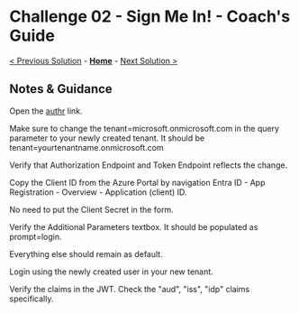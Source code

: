 # Challenge 02 - Sign Me In! - Coach's Guide 

[< Previous Solution](./Solution-01.md) - **[Home](./README.md)** - [Next Solution >](./Solution-03.md)

## Notes & Guidance

Open the [authr](https://authr.biz/?requesttype=OpenIdConnect&scope=openid+profile&responsetype=id_token&responsemode=form_post&additionalparameters=prompt%3dlogin&importtype=AzureAD&tenant=microsoft.onmicrosoft.com&clientid=your-client-id) link.

Make sure to change the tenant=microsoft.onmicrosoft.com in the query parameter to your newly created tenant. It should be tenant=yourtenantname.onmicrosoft.com

Verify that Authorization Endpoint and Token Endpoint reflects the change.

Copy the Client ID from the Azure Portal by navigation Entra ID - App Registration - Overview - Application (client) ID.

No need to put the Client Secret in the form.

Verify the Additional Parameters textbox. It should be populated as prompt=login.

Everything else should remain as default.

Login using the newly created user in your new tenant.

Verify the claims in the JWT. Check the "aud", "iss", "idp" claims specifically.



